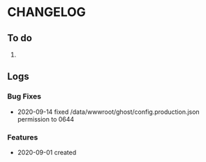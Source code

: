 # CHANGELOG

## To do

1. 

## Logs

### Bug Fixes

* 2020-09-14  fixed /data/wwwroot/ghost/config.production.json permission to 0644

### Features

* 2020-09-01  created
